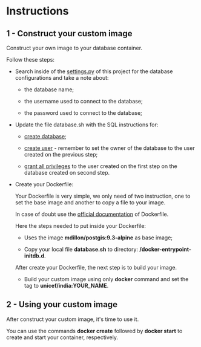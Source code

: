 # Instructions

## 1 - Construct your custom image

Construct your own image to your database container.

Follow these steps:

* Search inside of the [settings.py](https://github.com/unicefindia/demo/blob/master/demo/settings.py) of this project for the database configurations and take a note about:

  * the database name;

  * the username used to connect to the database;

  * the password used to connect to the database;

* Update the file database.sh with the SQL instructions for:

  * [create database](https://www.postgresql.org/docs/9.3/static/sql-createdatabase.html);

  * [create user](https://www.postgresql.org/docs/9.3/static/sql-createuser.html) - remember to set the owner of the database to the user created on the previous step;

  * [grant all privileges](https://www.postgresql.org/docs/9.3/static/sql-grant.html) to the user created on the first step on the database created on second step.

* Create your Dockerfile:

  Your Dockerfile is very simple, we only need of two instruction, one to set the base image and another to copy a file to your image.

  In case of doubt use the [official documentation](https://docs.docker.com/engine/reference/builder/) of Dockerfile.

  Here the steps needed to put inside your Dockerfile:

  * Uses the image **mdillon/postgis:9.3-alpine** as base image;

  * Copy your local file **database.sh** to directory: **/docker-entrypoint-initdb.d**.

  After create your Dockerfile, the next step is to build your image.

  * Build your custom image using only **docker** command and set the tag to **unicef/india:YOUR_NAME**.

## 2 - Using your custom image

After construct your custom image, it's time to use it.

You can use the commands **docker create** followed by **docker start** to create and start your container, respectively.
